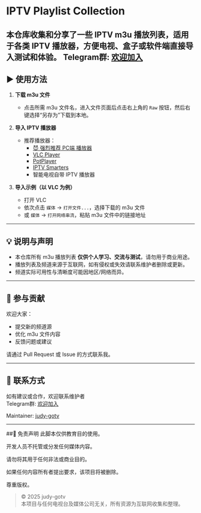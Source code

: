 # IPTV Playlist Collection

本仓库收集和分享了一些 IPTV m3u 播放列表，适用于各类 IPTV 播放器，方便电视、盒子或软件端直接导入测试和体验。
Telegram群: [欢迎加入](https://t.me/GPT_858)
---



## ▶️ 使用方法

1. **下载 m3u 文件**
   - 点击所需 m3u 文件名，进入文件页面后点击右上角的 `Raw` 按钮，然后右键选择“另存为”下载到本地。

2. **导入 IPTV 播放器**
   - 推荐播放器：
     - [😈 强烈推荐 PC端 播放器](https://github.com/CharmingCheung/CharmingTVBox/releases)
     - [VLC Player](https://www.videolan.org/vlc/)
     - [PotPlayer](https://potplayer.daum.net/)
     - [IPTV Smarters](https://www.iptvsmarters.com/)
     - 智能电视自带 IPTV 播放器

3. **导入示例（以 VLC 为例）**
   - 打开 VLC
   - 依次点击 `媒体` → `打开文件...`，选择下载的 m3u 文件
   - 或 `媒体` → `打开网络串流`，粘贴 m3u 文件中的链接地址

---

## 💡 说明与声明

- 本仓库所有 m3u 播放列表 **仅供个人学习、交流与测试**，请勿用于商业用途。
- 播放列表及频道来源于互联网，如有侵权或失效请联系维护者删除或更新。
- 频道实际可用性与清晰度可能因地区/网络而异。

---

## 🙌 参与贡献

欢迎大家：
- 提交新的频道源
- 优化 m3u 文件内容
- 反馈问题或建议

请通过 Pull Request 或 Issue 的方式联系我。

---

## 📧 联系方式

如有建议或合作，欢迎联系维护者  
Telegram群: [欢迎加入](https://t.me/GPT_858)

Maintainer: [judy-gotv](mailto:mytv_super@outlook.com)

---

##📝 免责声明
此脚本仅供教育目的使用。

开发人员不托管或分发任何媒体内容。

请勿将其用于任何非法或商业目的。

如果任何内容所有者提出要求，该项目将被删除。

尊重版权。

> © 2025 judy-gotv  
> 本项目与任何电视台及媒体公司无关，所有资源为互联网收集和整理。
